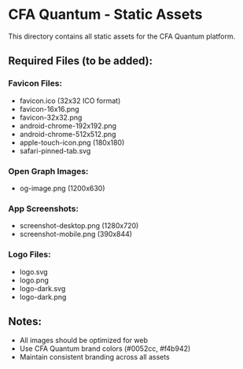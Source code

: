 # CFA Quantum - Static Assets

This directory contains all static assets for the CFA Quantum platform.

## Required Files (to be added):

### Favicon Files:
- favicon.ico (32x32 ICO format)
- favicon-16x16.png
- favicon-32x32.png
- android-chrome-192x192.png
- android-chrome-512x512.png
- apple-touch-icon.png (180x180)
- safari-pinned-tab.svg

### Open Graph Images:
- og-image.png (1200x630)

### App Screenshots:
- screenshot-desktop.png (1280x720)
- screenshot-mobile.png (390x844)

### Logo Files:
- logo.svg
- logo.png
- logo-dark.svg
- logo-dark.png

## Notes:
- All images should be optimized for web
- Use CFA Quantum brand colors (#0052cc, #f4b942)
- Maintain consistent branding across all assets